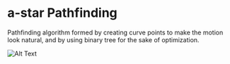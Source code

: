 # a-star Pathfinding
Pathfinding algorithm formed by creating curve points to make the motion look natural, and by using binary tree for the sake of optimization.

![Alt Text](https://media.giphy.com/media/2hGYNDxWQUwaCAU7RA/giphy.gif)
